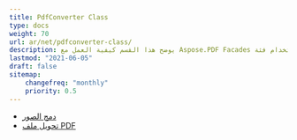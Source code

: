 ```yaml
---
title: PdfConverter Class
type: docs
weight: 70
url: ar/net/pdfconverter-class/
description: يوضح هذا القسم كيفية العمل مع Aspose.PDF Facades باستخدام فئة PdfConverter.
lastmod: "2021-06-05"
draft: false
sitemap:
    changefreq: "monthly"
    priority: 0.5
---
```


- [دمج الصور](/pdf/net/merge-images/)
- [تحويل ملف PDF](/pdf/net/convert-pdf-file/)